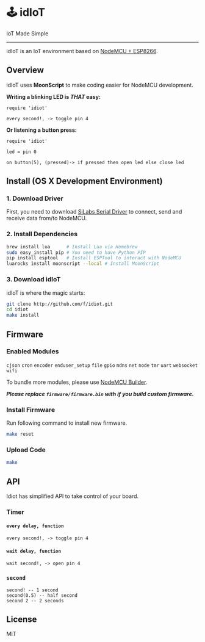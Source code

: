# 🕹 idIoT
IoT Made Simple

---

idIoT is an IoT environment based on [NodeMCU + ESP8266](http://nodemcu.com/index_en.html).

## Overview

idIoT uses **MoonScript** to make coding easier for NodeMCU development.

**Writing a blinking LED is _THAT_ easy:**
```moonscript
require 'idiot'

every second!, -> toggle pin 4
```

**Or listening a button press:**
```moonscript
require 'idiot'

led = pin 0

on button(5), (pressed)-> if pressed then open led else close led
```

## Install (OS X Development Environment)

### 1. Download Driver
First, you need to download [SiLabs Serial Driver](https://www.silabs.com/Support%20Documents/Software/Mac_OSX_VCP_Driver.zip)
to connect, send and receive data from/to NodeMCU.

### 2. Install Dependencies
```bash
brew install lua      # Install Lua via Homebrew
sudo easy_install pip # You need to have Python PIP
pip install esptool   # Install ESPTool to interact with NodeMCU
luarocks install moonscript --local # Install MoonScript
```

### 3. Download idIoT

idIoT is where the magic starts:

```bash
git clone http://github.com/f/idiot.git
cd idiot
make install
```

## Firmware

### Enabled Modules
`cjson` `cron` `encoder` `enduser_setup` `file` `gpio`
`mdns` `net` `node` `tmr` `uart` `websocket` `wifi`

To bundle more modules, please use [NodeMCU Builder](https://nodemcu-build.com).

**_Please replace `firmware/firmware.bin` with if you build custom firmware._**

### Install Firmware

Run following command to install new firmware.

```bash
make reset
```
### Upload Code

```bash
make
```

## API

Idiot has simplified API to take control of your board.

### Timer

#### `every delay, function`

```moonscript
every second!, -> toggle pin 4
```

#### `wait delay, function`

```moonscript
wait second!, -> open pin 4
```

### `second`

```moonscript
second! -- 1 second
second(0.5) -- half second
second 2 -- 2 seconds
```

## License

MIT

